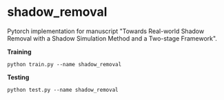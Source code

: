 # shadow_removal

Pytorch implementation for manuscript "Towards Real-world Shadow Removal with a Shadow Simulation Method and a Two-stage Framework".

**Training**

```python train.py --name shadow_removal```

**Testing**

```python test.py --name shadow_removal```
